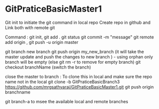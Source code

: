 # GitPraticeBasicMaster1

Git init to initiate the git command in local repo
Create repo in github
and Link both with remote git

Command : git init, git add . git status git commit -m "message" git remote add origin <gir url> , git push -u origin master
  
  git branch new branch 
  git push origin my_new_branch (it will take the master update and push the changes to new branch ) - using orphan only branch will be empty (else git rm -r to remove for empty branch)
  git checkout branchName (switch the branch)
  
close the master to branch : To clone this in local and make sure the repo name not in the local
  git clone -b GitPraticeBasicBranch3 https://github.com/mrgsathyaraj/GitPraticeBasicMaster1.git
  git push origin branchname
  
  git branch-a to msee the available local and remote branches

